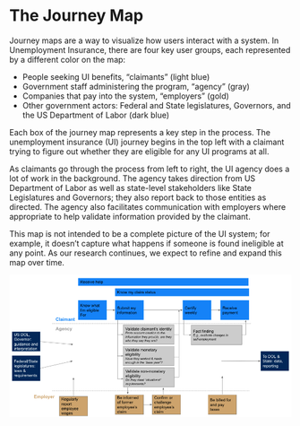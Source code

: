 # The Journey Map

Journey maps are a way to visualize how users interact with a system. In Unemployment Insurance, there are four key user groups, each represented by a different color on the map:

* People seeking UI benefits, “claimants” \(light blue\)
* Government staff administering the program, “agency” \(gray\)
* Companies that pay into the system, “employers” \(gold\)
* Other government actors: Federal and State legislatures, Governors, and the US Department of Labor \(dark blue\)

Each box of the journey map represents a key step in the process. The unemployment insurance \(UI\) journey begins in the top left with a claimant trying to figure out whether they are eligible for any UI programs at all. 

As claimants go through the process from left to right, the UI agency does a lot of work in the background. The agency takes direction from US Department of Labor as well as state-level stakeholders like State Legislatures and Governors; they also report back to those entities as directed. The agency also facilitates communication with employers where appropriate to help validate information provided by the claimant.

This map is not intended to be a complete picture of the UI system; for example, it doesn’t capture what happens if someone is found ineligible at any point. As our research continues, we expect to refine and expand this map over time.

![](../../.gitbook/assets/screen-shot-2021-04-17-at-12.39.36-pm.png)

  



